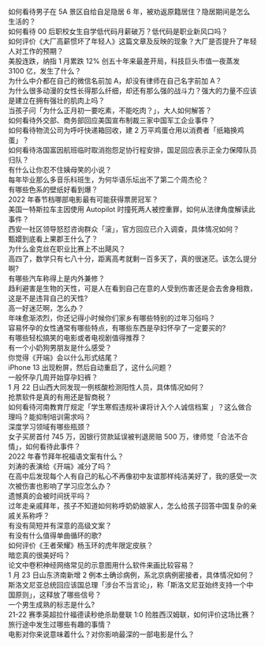 如何看待男子在 5A 景区自给自足隐居 6 年，被劝返原籍居住？隐居期间是怎么生活的？  
如何看待 00 后职校女生自学低代码月薪破万？低代码是职业新风口吗？  
如何评价《大厂高薪惯坏了年轻人》这篇文章及反映的现象？大厂是否提升了年轻人对工作的预期？  
美股连跌，纳指 1 月累跌 12% 创五十年来最差开局，科技巨头市值一夜蒸发 3100 亿，发生了什么？  
为什么中介都在自己的微信名前加 A，却没有律师在自己名字前加 A？  
为什么很多动漫的女性长得那么纤细，却还有那么强的战斗力？强大的力量不应该是建立在拥有强壮的肌肉上吗？  
当孩子问「为什么正月初一要吃素，不能吃肉？」，大人如何解答？  
如何看待外交部、商务部回应美国宣布制裁三家中国军工企业事件？  
如何看待物流公司为呼吁快递箱回收，建 2 万平鸡蛋仓用以消费者「纸箱换鸡蛋」？  
如何看待洛国富因航班临时取消抱怨足协行程安排，国足回应表示正全力保障队员归队？  
有什么让你忍不住姨母笑的小说？  
每年毕业那么多音乐科班生，为何华语乐坛出不了第二个周杰伦？  
有哪些色系的壁纸好看到爆？  
2022 年春节档哪部电影最有可能获得票房冠军？  
美国一特斯拉车主因使用 Autopilot 时撞死两人被控重罪，如何从法律角度解读此事件？  
西安一社区领导怒怼咨询群众「滚」，官方回应已介入调查，具体情况如何？  
甄嬛到底看上果郡王什么了？  
为什么金克丝在职业比赛上不出飓风？  
高四了，数学只有七八十分，距离高考就剩一百多天了，真的很迷茫。该怎么提分啊?  
有哪些汽车称得上是内外兼修？  
趋利避害是生物的天性，可是人在看到自己在意的人受到伤害还是会去舍身相救，这是不是违背自己的天性?  
高一好迷茫啊，怎么办？  
年味愈渐浓烈，你还记得小时候你们家乡有哪些特别的过年习俗吗？  
容易怀孕的女性通常有哪些特点，有哪些东西是孕妇怀孕了一定要买的?  
有哪些轻松搞笑的电影或者电视剧值得推荐？  
有一个小奶狗男朋友是什么感受？  
你觉得《开端》会以什么形式结尾？  
iPhone 13 出现粉屏，然后自动重启了，这什么问题？  
一般怀孕几周开始穿孕妇裤？  
1 月 22 日山西大同发现一例核酸检测阳性人员，具体情况如何？  
抢票软件是真的有用还是智商税？  
如何看待河南教育厅规定「学生寒假违规补课将计入个人诚信档案 」？这么做合理吗？能抑制培训需求吗？  
深度学习领域有哪些瓶颈？  
女子买房首付 745 万，因银行贷款延误被判退房赔 500 万，律师觉「合法不合情」，如何看待此事件？  
2022 年春节拜年祝福语文案有什么？  
刘涛的表演给《开端》减分了吗？  
在高中后发现每个人有自己的私心不再像初中友谊那样纯洁美好了，我的感受一次次被伤害也影响了学习应怎么办？  
遗憾真的会被时间抚平吗？  
过年走亲戚拜年，孩子不知道如何称呼奶奶娘家人，怎么给孩子回答中国复杂的亲戚关系称呼？  
有没有简短并有深意的高级文案？  
有没有什么值得单曲循环的歌?  
如何评价《王者荣耀》杨玉环的虎年限定皮肤？  
暗恋真的很美好吗？  
论文中卷积神经网络常见的示意图用什么软件来画比较容易？  
1 月 23 日山东济南新增 2 例本土确诊病例，系北京病例密接者，具体情况如何？  
斯洛文尼亚总统回应该国总理「涉台不当言论」，称「斯洛文尼亚始终支持一个中国原则」，这释放了哪些信号？  
一个男生成熟的标志是什么?  
21-22 赛季英超拉什福德读秒绝杀助曼联 1:0 险胜西汉姆联，如何评价这场比赛？  
旅行途中发生过哪些有趣的事情？  
电影对你来说意味着什么？对你影响最深的一部电影是什么？  
